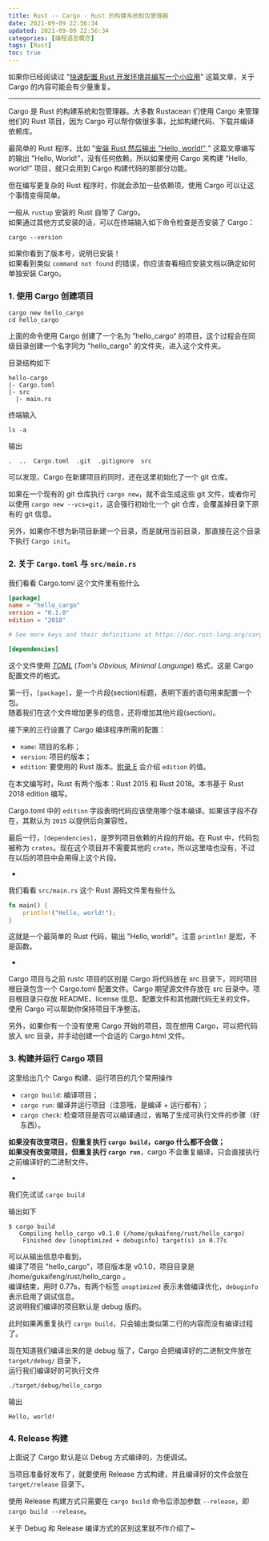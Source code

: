 ```yaml
---
title: Rust -- Cargo - Rust 的构建系统和包管理器
date: 2021-09-09 22:56:34
updated: 2021-09-09 22:56:34
categories: [编程语言概念]
tags: [Rust]
toc: true
---
```


如果你已经阅读过 "[快速配置 Rust 开发环境并编写一个小应用](https://gukaifeng.cn/archives/30)" 这篇文章，关于 Cargo 的内容可能会有少量重复。



-----

Cargo 是 Rust 的构建系统和包管理器。大多数 Rustacean 们使用 Cargo 来管理他们的 Rust 项目，因为 Cargo 可以帮你做很多事，比如构建代码、下载并编译依赖库。

最简单的 Rust 程序，比如 "[安装 Rust 然后输出 "Hello, world!" ](https://gukaifeng.cn/archives/31)" 这篇文章编写的输出 "Hello, World!"，没有任何依赖。所以如果使用 Cargo 来构建 “Hello, world!” 项目，就只会用到 Cargo 构建代码的那部分功能。

但在编写更复杂的 Rust 程序时，你就会添加一些依赖项，使用 Cargo 可以让这个事情变得简单。

一般从 `rustup` 安装的 Rust 自带了 Cargo。  
如果通过其他方式安装的话，可以在终端输入如下命令检查是否安装了 Cargo：

```
cargo --version
```

如果你看到了版本号，说明已安装！  
如果看到类似 `command not found` 的错误，你应该查看相应安装文档以确定如何单独安装 Cargo。

<!--more-->

### 1. 使用 Cargo 创建项目

```
cargo new hello_cargo
cd hello_cargo
```

上面的命令使用 Cargo 创建了一个名为 ”hello_cargo“ 的项目，这个过程会在同级目录创建一个名字同为 "hello_cargo" 的文件夹，进入这个文件夹。

目录结构如下

```
hello-cargo
|- Cargo.toml
|- src
  |- main.rs
```

终端输入

```
ls -a
```

输出

```
.  ..  Cargo.toml  .git  .gitignore  src
```

可以发现，Cargo 在新建项目的同时，还在这里初始化了一个 git 仓库。

如果在一个现有的 git 仓库执行 `cargo new`，就不会生成这些 git 文件，或者你可以使用 `cargo new --vcs=git`，这会强行初始化一个 git 仓库，会覆盖掉目录下原有的 git 信息。

另外，如果你不想为新项目新建一个目录，而是就用当前目录，那直接在这个目录下执行 `Cargo init`。





### 2. 关于 `Cargo.toml` 与 `src/main.rs`

我们看看 Cargo.toml 这个文件里有些什么

```toml
[package]
name = "hello_cargo"
version = "0.1.0"
edition = "2018"

# See more keys and their definitions at https://doc.rust-lang.org/cargo/reference/manifest.html

[dependencies]
```

这个文件使用 [*TOML*](https://toml.io/) (*Tom's Obvious, Minimal Language*) 格式，这是 Cargo 配置文件的格式。

第一行，`[package]`，是一个片段(section)标题，表明下面的语句用来配置一个包。  
随着我们在这个文件增加更多的信息，还将增加其他片段(section)。

接下来的三行设置了 Cargo 编译程序所需的配置：

* `name`: 项目的名称；
* `version`: 项目的版本；
* `edition`: 要使用的 Rust 版本。[附录 E](https://kaisery.github.io/trpl-zh-cn/appendix-05-editions.html) 会介绍 `edition` 的值。

在本文编写时，Rust 有两个版本：Rust 2015 和 Rust 2018。本书基于 Rust 2018 edition 编写。

Cargo.toml 中的 `edition` 字段表明代码应该使用哪个版本编译。如果该字段不存在，其默认为 `2015` 以提供后向兼容性。

最后一行，`[dependencies]`，是罗列项目依赖的片段的开始。在 Rust 中，代码包被称为 `crates`。现在这个项目并不需要其他的 `crate`，所以这里啥也没有，不过在以后的项目中会用得上这个片段。



-

我们看看 `src/main.rs` 这个 Rust 源码文件里有些什么

```rust
fn main() {
    println!("Hello, world!");
}
```

这就是一个最简单的 Rust 代码，输出 "Hello, world!"。注意 `println!` 是宏，不是函数。

-

Cargo 项目与之前 rustc 项目的区别是 Cargo 将代码放在 src 目录下，同时项目根目录包含一个 Cargo.toml 配置文件。Cargo 期望源文件存放在 src 目录中。项目根目录只存放 README、license 信息、配置文件和其他跟代码无关的文件。使用 Cargo 可以帮助你保持项目干净整洁。

另外，如果你有一个没有使用 Cargo 开始的项目，现在想用 Cargo，可以把代码放入 src 目录，并手动创建一个合适的 Cargo.html 文件。





### 3. 构建并运行 Cargo 项目

这里给出几个 Cargo 构建、运行项目的几个常用操作

* `cargo build`: 编译项目；
* `cargo run`: 编译并运行项目（注意哦，是编译 + 运行都有）；
* `cargo check`: 检查项目是否可以编译通过，省略了生成可执行文件的步骤（好东西）。

**如果没有改变项目，但重复执行 `cargo build`，cargo 什么都不会做；**  
**如果没有改变项目，但重复执行 `cargo run`**，cargo 不会重复编译，只会直接执行之前编译好的二进制文件。

-

我们先试试 `cargo build`

输出如下

```
$ cargo build
   Compiling hello_cargo v0.1.0 (/home/gukaifeng/rust/hello_cargo)
    Finished dev [unoptimized + debuginfo] target(s) in 0.77s
```

可以从输出信息中看到，  
编译了项目 "hello_cargo"，项目版本是 v0.1.0，项目目录是 /home/gukaifeng/rust/hello_cargo 。  
编译结束，用时 0.77s，有两个标签 `unoptimized` 表示未做编译优化，`debuginfo` 表示启用了调试信息。  
这说明我们编译的项目默认是 debug 版的。

此时如果再重复执行 `cargo build`，只会输出类似第二行的内容而没有编译过程了。

现在知道我们编译出来的是 debug 版了，Cargo 会把编译好的二进制文件放在 `target/debug/` 目录下，  
运行我们编译好的可执行文件

```
./target/debug/hello_cargo
```

输出

```
Hello, world!
```



### 4. Release 构建

上面说了 Cargo 默认是以 Debug 方式编译的，方便调试。

当项目准备好发布了，就要使用 Release 方式构建，并且编译好的文件会放在 `target/release` 目录下。

使用 Release 构建方式只需要在 `cargo build` 命令后添加参数 `--release`，即 `cargo build --release`。

关于 Debug 和 Release 编译方式的区别这里就不作介绍了~

 